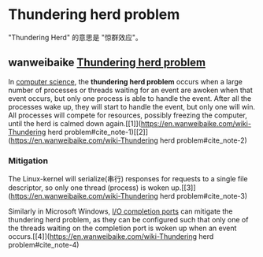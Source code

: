 # Thundering herd problem

"Thundering Herd" 的意思是 "惊群效应"。



## wanweibaike [Thundering herd problem](https://en.wanweibaike.com/wiki-Thundering%20herd%20problem)

In [computer science](https://en.wanweibaike.com/wiki-Computer_science), the **thundering herd problem** occurs when a large number of processes or threads waiting for an event are awoken when that event occurs, but only one process is able to handle the event. After all the processes wake up, they will start to handle the event, but only one will win. All processes will compete for resources, possibly freezing the computer, until the herd is calmed down again.[[1\]](https://en.wanweibaike.com/wiki-Thundering herd problem#cite_note-1)[[2\]](https://en.wanweibaike.com/wiki-Thundering herd problem#cite_note-2)



### Mitigation

The Linux-kernel will serialize(串行) responses for requests to a single file descriptor, so only one thread (process) is woken up.[[3\]](https://en.wanweibaike.com/wiki-Thundering herd problem#cite_note-3)



Similarly in Microsoft Windows, [I/O completion ports](https://en.wanweibaike.com/wiki-Input/output_completion_port) can mitigate the thundering herd problem, as they can be configured such that only one of the threads waiting on the completion port is woken up when an event occurs.[[4\]](https://en.wanweibaike.com/wiki-Thundering herd problem#cite_note-4)
